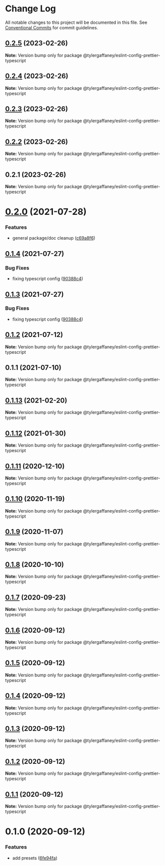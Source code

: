 # Change Log

All notable changes to this project will be documented in this file.
See [Conventional Commits](https://conventionalcommits.org) for commit guidelines.

## [0.2.5](https://github.com/tylergaffaney/configs/compare/@tylergaffaney/eslint-config-prettier-typescript@0.2.4...@tylergaffaney/eslint-config-prettier-typescript@0.2.5) (2023-02-26)

**Note:** Version bump only for package @tylergaffaney/eslint-config-prettier-typescript





## [0.2.4](https://github.com/tylergaffaney/configs/compare/@tylergaffaney/eslint-config-prettier-typescript@0.2.3...@tylergaffaney/eslint-config-prettier-typescript@0.2.4) (2023-02-26)

**Note:** Version bump only for package @tylergaffaney/eslint-config-prettier-typescript





## [0.2.3](https://github.com/tylergaffaney/configs/compare/@tylergaffaney/eslint-config-prettier-typescript@0.2.2...@tylergaffaney/eslint-config-prettier-typescript@0.2.3) (2023-02-26)

**Note:** Version bump only for package @tylergaffaney/eslint-config-prettier-typescript





## [0.2.2](https://github.com/tylergaffaney/configs/compare/@tylergaffaney/eslint-config-prettier-typescript@0.2.1...@tylergaffaney/eslint-config-prettier-typescript@0.2.2) (2023-02-26)

**Note:** Version bump only for package @tylergaffaney/eslint-config-prettier-typescript





## 0.2.1 (2023-02-26)

**Note:** Version bump only for package @tylergaffaney/eslint-config-prettier-typescript





# [0.2.0](https://github.com/tylergaffaney/configs/compare/@tylergaffaney/eslint-config-prettier-typescript@0.1.4...@tylergaffaney/eslint-config-prettier-typescript@0.2.0) (2021-07-28)


### Features

* general package/doc cleanup ([c69a8f6](https://github.com/tylergaffaney/configs/commit/c69a8f60a03531f44d7996955d48d522d9637427))





## [0.1.4](https://github.com/tylergaffaney/configs/compare/@tylergaffaney/eslint-config-prettier-typescript@0.1.2...@tylergaffaney/eslint-config-prettier-typescript@0.1.4) (2021-07-27)

### Bug Fixes

- fixing typescript config ([90388c4](https://github.com/tylergaffaney/configs/commit/90388c4a744ba11070f668e752123d549994c4fb))

## [0.1.3](https://github.com/tylergaffaney/configs/compare/@tylergaffaney/eslint-config-prettier-typescript@0.1.2...@tylergaffaney/eslint-config-prettier-typescript@0.1.3) (2021-07-27)

### Bug Fixes

- fixing typescript config ([90388c4](https://github.com/tylergaffaney/configs/commit/90388c4a744ba11070f668e752123d549994c4fb))

## [0.1.2](https://github.com/tylergaffaney/configs/compare/@tylergaffaney/eslint-config-prettier-typescript@0.1.1...@tylergaffaney/eslint-config-prettier-typescript@0.1.2) (2021-07-12)

**Note:** Version bump only for package @tylergaffaney/eslint-config-prettier-typescript

## 0.1.1 (2021-07-10)

**Note:** Version bump only for package @tylergaffaney/eslint-config-prettier-typescript

## [0.1.13](https://github.com/tylergaffaney/configs/compare/@tylergaffaney/eslint-config-prettier-typescript@0.1.12...@tylergaffaney/eslint-config-prettier-typescript@0.1.13) (2021-02-20)

**Note:** Version bump only for package @tylergaffaney/eslint-config-prettier-typescript

## [0.1.12](https://github.com/tylergaffaney/configs/compare/@tylergaffaney/eslint-config-prettier-typescript@0.1.11...@tylergaffaney/eslint-config-prettier-typescript@0.1.12) (2021-01-30)

**Note:** Version bump only for package @tylergaffaney/eslint-config-prettier-typescript

## [0.1.11](https://github.com/tylergaffaney/configs/compare/@tylergaffaney/eslint-config-prettier-typescript@0.1.10...@tylergaffaney/eslint-config-prettier-typescript@0.1.11) (2020-12-10)

**Note:** Version bump only for package @tylergaffaney/eslint-config-prettier-typescript

## [0.1.10](https://github.com/tylergaffaney/configs/compare/@tylergaffaney/eslint-config-prettier-typescript@0.1.9...@tylergaffaney/eslint-config-prettier-typescript@0.1.10) (2020-11-19)

**Note:** Version bump only for package @tylergaffaney/eslint-config-prettier-typescript

## [0.1.9](https://github.com/tylergaffaney/configs/compare/@tylergaffaney/eslint-config-prettier-typescript@0.1.8...@tylergaffaney/eslint-config-prettier-typescript@0.1.9) (2020-11-07)

**Note:** Version bump only for package @tylergaffaney/eslint-config-prettier-typescript

## [0.1.8](https://github.com/tylergaffaney/configs/compare/@tylergaffaney/eslint-config-prettier-typescript@0.1.7...@tylergaffaney/eslint-config-prettier-typescript@0.1.8) (2020-10-10)

**Note:** Version bump only for package @tylergaffaney/eslint-config-prettier-typescript

## [0.1.7](https://github.com/tylergaffaney/configs/compare/@tylergaffaney/eslint-config-prettier-typescript@0.1.6...@tylergaffaney/eslint-config-prettier-typescript@0.1.7) (2020-09-23)

**Note:** Version bump only for package @tylergaffaney/eslint-config-prettier-typescript

## [0.1.6](https://github.com/tylergaffaney/configs/compare/@tylergaffaney/eslint-config-prettier-typescript@0.1.5...@tylergaffaney/eslint-config-prettier-typescript@0.1.6) (2020-09-12)

**Note:** Version bump only for package @tylergaffaney/eslint-config-prettier-typescript

## [0.1.5](https://github.com/tylergaffaney/configs/compare/@tylergaffaney/eslint-config-prettier-typescript@0.1.4...@tylergaffaney/eslint-config-prettier-typescript@0.1.5) (2020-09-12)

**Note:** Version bump only for package @tylergaffaney/eslint-config-prettier-typescript

## [0.1.4](https://github.com/tylergaffaney/configs/compare/@tylergaffaney/eslint-config-prettier-typescript@0.1.3...@tylergaffaney/eslint-config-prettier-typescript@0.1.4) (2020-09-12)

**Note:** Version bump only for package @tylergaffaney/eslint-config-prettier-typescript

## [0.1.3](https://github.com/tylergaffaney/configs/compare/@tylergaffaney/eslint-config-prettier-typescript@0.1.2...@tylergaffaney/eslint-config-prettier-typescript@0.1.3) (2020-09-12)

**Note:** Version bump only for package @tylergaffaney/eslint-config-prettier-typescript

## [0.1.2](https://github.com/tylergaffaney/configs/compare/@tylergaffaney/eslint-config-prettier-typescript@0.1.1...@tylergaffaney/eslint-config-prettier-typescript@0.1.2) (2020-09-12)

**Note:** Version bump only for package @tylergaffaney/eslint-config-prettier-typescript

## [0.1.1](https://github.com/tylergaffaney/configs/compare/@tylergaffaney/eslint-config-prettier-typescript@0.1.0...@tylergaffaney/eslint-config-prettier-typescript@0.1.1) (2020-09-12)

**Note:** Version bump only for package @tylergaffaney/eslint-config-prettier-typescript

# 0.1.0 (2020-09-12)

### Features

- add presets ([6fe94fa](https://github.com/tylergaffaney/configs/commit/6fe94fae4ed9d80b18833c9e5a3f51f710ebda43))
